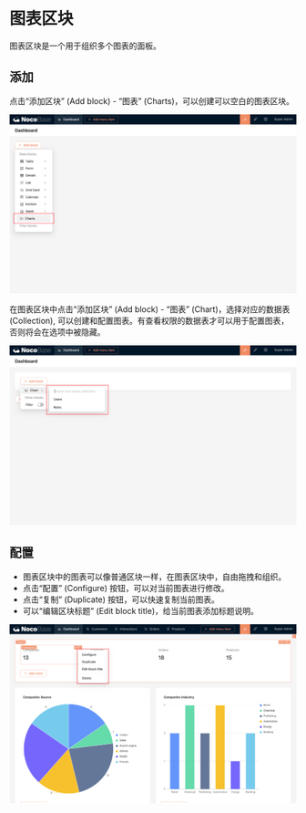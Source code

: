 # 图表区块

图表区块是一个用于组织多个图表的面板。

## 添加

点击“添加区块” (Add block) - “图表” (Charts)，可以创建可以空白的图表区块。

![](./static/2023-11-28-15-16-21.png)

在图表区块中点击“添加区块” (Add block) - “图表” (Chart)，选择对应的数据表 (Collection), 可以创建和配置图表。有查看权限的数据表才可以用于配置图表，否则将会在选项中被隐藏。

![](./static/2023-11-28-15-17-23.png)

## 配置

- 图表区块中的图表可以像普通区块一样，在图表区块中，自由拖拽和组织。
- 点击“配置” (Configure) 按钮，可以对当前图表进行修改。
- 点击“复制” (Duplicate) 按钮，可以快速复制当前图表。
- 可以“编辑区块标题” (Edit block title)，给当前图表添加标题说明。

![](./static/2023-11-28-15-19-16.png)
